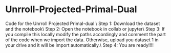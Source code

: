 # Unrroll-Projected-Primal-Dual
Code for the Unrroll Projected Primal-dual \\
Step 1: Download the dataset and the notebook\\
Step 2: Open the notebook in collab or jupyter\\
Step 3: If you compile this locally modify the paths accordingly and comment the part of the code when we import the data. Otherwise, upload you dataset 1 in your drive and it will be import automatically.\\
Step 4: You are ready!!!!
